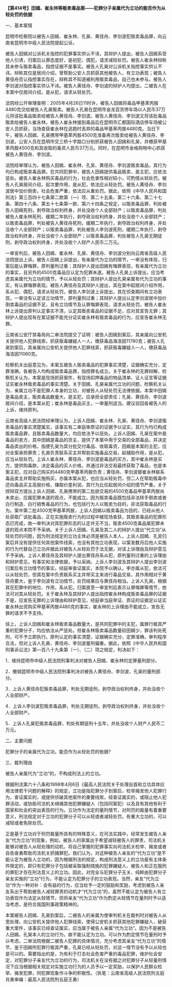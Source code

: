 **【第414号】田嫣、崔永林等贩卖毒品案——犯罪分子亲属代为立功的能否作为从轻处罚的依据**

一、基本案情

昆明市检察院以被告人田嫣、崔永林、孔昊、黄径舟、李剑波犯贩卖毒品罪，向云南省昆明市中级人民法院提起公诉。

被告人田嫣对公诉机关指控的犯罪事实供认不讳，其辩护人提出，被告人田嫣系受他人引诱，归案后认罪态度好，是初犯、偶犯，请求减轻处罚。被告人崔永林辩称其未参与贩卖毒品，指控证据不是事实。被告人孔昊对公诉机关指控事实供认不讳，辩称其仅是居间介绍，曾帮助公安人员抓获其他被告人，有立功表现；被告人黄径舟否认指控事实存在，辩称其不知道被利用贩卖毒品，自己也未参与。被告人李剑波对指控事实供认不讳。被告人黄径舟、李剑波的辩护人均提出，二被告人在本案中仅居间介绍，是从犯，请求从轻处罚。

法院经公开审理查明：2005年4月26日11时许，被告人田嫣将毒品甲基苯丙胺4480克交给被告人孔昊贩卖。被告人孔昊在昆明市金龙百货停车场以人民币37万元将该批毒品贩卖给被告人黄径舟、李剑波。被告人黄径舟、李剑波又将该批毒品贩卖给被告人崔永林。被告人崔永林接到毒品后在昆明市汇都国际酒店停车场被公安人员抓获，当场查获崔永林在逃跑时丢弃的毒品甲基苯丙胺4480克。当日下午，被告人田嫣、孔昊携带甲基苯丙胺4500克准备再次贩卖给被告人黄径舟、李剑波。公安人员在昆明市交三桥十字路口分别抓获被告人田嫣和孔昊，并缴获甲基苯丙胺4500克和其收取的毒资人民币37万元。同时，在昆明市金格购物中心抓获被告人黄径舟、李剑波。

法院经审理认为，被告人田嫣、崔永林、孔吴、黄径舟、李剑波贩卖毒品，其行为均已构成贩卖毒品罪。在共同犯罪中，被告人田嫣提供毒品贩卖，是主犯，应依法惩处。被告人崔永林购买毒品的行为，社会危害性相对较小，可酌情从轻处罚。被告人孔昊居间介绍，起次要作用，是从犯，依法应从轻处罚。被告人黄径舟、李剑波居中加价倒卖，社会危害严重，依法应从重处罚。据此，依照《中华人民共和国刑法》第三百四十七条第二款第（—）项、第二十五条、第二十六条、第二十七条、第四十八条、第五十七条第一款、第六十四条之规定，以贩卖毒品罪，判处被告人田嫣死刑，剥夺政治权利终身，并处没收个人全部财产；以贩卖毒品罪，判处被告人崔永林死刑，缓期二年执行，剥夺政治权利终身，并处没收个人全部财产；以贩卖毒品罪，判处被告人黄径舟死刑，缓期二年执行，剥夺政治权利终身，并处没收个人全部财产；以贩卖毒品罪，判处被告人李剑波死刑，缓期二年执行，剥夺政治权利终身，并处没收个人全部财产；以贩卖毒品罪，判处被告人孔昊无期徒刑，剥夺政治权利终身，并处没收个人财产人民币二万元。

一审宣判后，被告人田嫣、崔永林、孔昊、黄径舟、李剑波分别向云南省高级人民法院提出上诉。被告人田嫣上诉提出，有亲属代为立功的情节，一审没有体现，归案后能认罪悔罪，原判量刑过重；其辩护人提出田嫣有悔罪表现，有亲属代为立功的事实，且另外的4500克毒品应认定为犯罪未遂。被告人孔昊上诉提出，应当考虑其亲属代为立功的情节，予以从轻处罚；其辩护人提出孔昊亲属有代为立功的事实，有认罪悔罪表现。被告人黄径舟及其辩护人提出，其在案中起居间介绍作用，系从犯、偶犯，请求从轻处罚。被告人李剑波上诉提出，其在侦查期间有立功表现，一审没有认定该立功情节，原判量刑过重；其辩护人提出认定李剑波居中加价倒卖毒品的证据不足，且有立功情节及认罪悔罪表现，请求从轻处罚。被告人崔永林上诉提出原判认定事实不清，认定其贩卖毒品的证据不足，应对其宣告无罪；其辩护人提出现有在案证据不能充分证实崔永林有贩卖毒品的行为，应宣告崔永林无罪。

云南省公安厅禁毒局向二审法院提交了证明：被告人田嫣到案后，其亲属向公安机关提供他人犯罪线索，抓获贩毒嫌疑人一人，缴获毒品海洛因11780克；被告人孔昊到案后，其亲属向公安机关提供他人犯罪线索，抓获贩毒嫌疑人—人，缴获毒品海洛因11060克。

检察机关出庭意见为，本案五被告人贩卖毒品的犯罪事实清楚，证据确实充分，定罪准确，各被告人均构成贩卖毒品罪，指控罪名成立。关于崔永林的无罪辩解，检察机关认为，本案是现场抓获案件，有现场扣押毒品的物品清单、证人证言等证据证实崔永林贩卖毒品的事实清楚。关于田嫣、孔昊亲属代立功的问题，检察机关认为，亲属立功不是犯罪人本身的立功，对被告人从轻处罚无法律依据。本案中田嫣是毒品卖主，贩卖毒品数量大，是主犯，应承担全部责任；孔昊、黄径舟、李剑波居间介绍，是本案从犯；崔永林是毒品买主，一审量刑适当。建议驳回各被告人的上诉，维持原判。

云南省高级人民法院经审理认为，上诉人田嫣、崔永林、孔昊、黄径舟、李剑波贩卖毒品的事实清楚属实，该事实有二审庭审质证的证据予以证实，其行为均已构成贩卖毒品罪，且贩卖毒品数量大，均应依法予以惩处。上诉人田嫣、孔昊在案中是毒品的卖方，其中田嫣是毒品的货主，提供了本案中用于交易的全部毒品，并决定毒品卖出的价格，指使孔昊为其分批交付毒品、收取毒资，田嫣是本案的主犯，应对全案承担罪责；孔昊负责联系买主并帮助实施毒品交易，起辅助作用，是从犯，应当从轻处罚。上诉人崔永林、黄径舟、李剑波是毒品的买方，其中崔永林是买方，提供购毒款，决定毒品的买人价格，并通过非法交易最终获取了毒品，也是本案主犯，应对自己购买的4480克甲基苯丙胺负责；黄径舟、李剑波替崔永林联系毒品卖主并帮助实施购买，亦属本案从犯，也应当从轻处罚，但二人在帮助贩毒中还向毒品买主高报价格，赚取价差利润，其行为比仅起居间介绍的情节严重。关于控辩双方提出上诉人田嫣、孔昊携带的第二批欲交易的4500克毒品甲基苯丙胺尚未卖出，应属犯罪未遂的观点，不能成立。因为贩卖毒品既包括非法转手倒卖或者白行制造、白行销售毒品的行为，也包括行为人以贩卖为目的，非法获取毒品的行为。案中第二批4500克甲基苯丙胺，上诉人田嫣以贩卖毒品为目的，已经从他人处获取厂该批毒品，正在实施贩卖行为的过程中被现场查获，其贩卖毒品的犯罪形态已完成，故—审判决对其犯罪形态的认定并无不当，贩卖4500克毒品属犯罪未遂的观点本院不予采纳。关于上诉人田嫣、孔昊及其二人的辩护人提出“代立功”从轻处罚的问题，因为刑法规定的立功主体必须是被告人本人，上诉人田嫣、孔吴归案后并没有提供任何其他案件线索，也没有其他立功表现，以案发数月后他人实施的行为代替自己立功并据此对被告人从轻处罚于法无据，对该上诉理由及辩护意见不予采纳。上诉人黄径舟及其辩护人提出黄径舟系从犯，原判量刑过重的上诉理由和辩护意见，有事实和法律依据，予以采纳。上诉人李剑波及其辩护人提出李剑波归案后有立功情节的事实，经庭审查证属实，本院予以确认，李亦属从犯，依法可以从轻处罚，但其在案中负责联系买主并带买主来进行毒品交易，其作用相对于黄径舟要大，鉴于李剑波有立功情节，处罚结果应与黄径舟相当。上诉人孔昊，根据其在犯罪中的地位、作用，系从犯，归案直至一审宣判后表示认罪悔罪等情节，依法可对其从轻处罚。关于崔永林及其辩护人提出指控崔永林构成贩卖毒品罪的证据不是，应宣告无罪的上诉理由和辩护意见，经庭审当庭举证、质证的证据足以证实崔永林出资购买甲基苯丙胺4480克的事实，崔永林的上诉理由不能成立，宣告无罪的请求不予支持。

综上，上诉人田嫣和崔永林贩卖毒品数量大，是共同犯罪中的主犯，属罪行极其严重的犯罪分子，均应依法从严惩处。但崔永林贩卖毒品数量较田嫣少，罪该判处死刑，可不予立即执行。原判认定的事实清楚，证据确实充分，定罪准确，审判程序合法，但对上诉人孔昊、黄径舟、李剑波量刑偏重。据此，依照《中华人民共和国刑事诉讼法》第—百八十九条第（一）、（二）项之规定，判决如下：

1．维持昆明市中级人民法院刑事判决对被告人田嫣、崔永林的定罪量刑部分。

2．撤销昆明市中级人民法院刑事判决对被告人黄径舟、李剑波、孔昊的量刑部分。

3．上诉人黄径舟犯贩卖毒品罪，判处无期徒刑，剥夺政治权利终身，并处没收个人全部财产。

4．上诉人李剑波犯贩卖毒品罪，判处无期徒刑，剥夺政治权利终身，并处没收个人全部财产。

5．上诉人孔昊犯贩卖毒品罪，判处有期徒刑十五年，并处没收个人财产人民币二万元。

二、主要问题

犯罪分子的亲属代为立功，能否作为从轻处罚的依据?

三、裁判理由

被告人亲属代为“立功”的，不构成刑法上的立功。

根据刑法第六十八条和1998年4月6日《最高人民法院关于处理自首和立功具体应用法律若干问题的解释》的规定，立功是指犯罪分子到案后，检举揭发他人犯罪行为，查证属实的，或提供侦破其他案件的重要线索，经查证属实的，或阻止他人犯罪活动，或协助司法机关缉捕其他犯罪嫌疑人（包括同案犯）以及具有其他有利于国家和社会的突出表现的行为。立功作为法定的量刑情节，对刑罚的裁量有着重要意义，刑法规定对于立功的犯罪分子可以从轻或者减轻处罚，有重大立功的，可以减轻或者免除处罚。

正是基于立功对于刑罚裁量所具有的特殊意义，在司法实践中，经常发生被告人亲友“代为立功”的现象，例如，被告人的家属出于希望减轻被告人的罪责，司法机关能够对被告人从轻处理的动机，将自己掌握的犯罪事实向司法机关检举、揭发或者自告奋勇帮助司法机关抓捕罪犯。我们认为，对这种被告人亲友的“代为立功”是不能认定为被告人立功的，因为根据刑法的规定，构成刑法意义上的立功是有主体条件限定的，即只有犯罪分子包括被采取强制措施的犯罪嫌疑人、被告人和正在服刑的罪犯才存在刑法意义上的立功。因此，对完全与犯罪分子无关、纯粹由犯罪分子亲友实施的“立功”行为，不能认定为犯罪分子的立功表现。当然，亲友“代为立功”作为一种对补：会有益的行为，应当给予一定的鼓励和奖励，考虑到被告人亲友系出于帮助被告人减轻罪责的动机才“代为立功”的，虽然不能认定为被告人有立功表现作为法定从轻情节，但将亲友“代为立功”作为酌定从轻情节在量刑时予以适当考虑，是符合我国刑事政策精神的。

本案被告人田嫣、孔昊到案后，二被告人的亲属为使审判机关在裁判时对被告人从宽处理，向公安机关提供他人犯罪线索，使得公安机关抓获其他犯罪嫌疑人，破获重大案件，该事实已经查证属实，应当属于被告人亲属“代为立功”。因为不是被告人田嫣、孔昊本人的立功行为，故不能认定为立功，可以作为酌定情节在量刑时予以考虑。二审法院根据二被告人犯罪的具体情况，充分考虑其亲友“代为立功”的情节，鉴于田嫣所犯罪行极其严重，孔昊已经从轻处罚，对这一情节没有予以从轻也是可以的。需要指出的是，为有利于打击社会危害严重的毒品犯罪，维护社会安定，对犯罪分子亲友代为立功的行为，司法机关在没有据之对犯罪分子从轻量刑情况下应当根据相关规定对实施立功行为的人员予以一定奖励，以保护人民群众检举、揭发犯罪，同犯罪现象作斗争的积极性。（执笔：云南省高级人民法院刑五庭肖勇审编：最高人民法院刑五庭王勇）